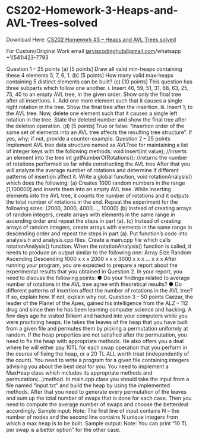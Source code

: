 # CS202-Homework-3-Heaps-and-AVL-Trees-solved

Download Here: [CS202 Homework #3 – Heaps and AVL Trees solved](https://jarviscodinghub.com/assignment/homework-3-heaps-and-avl-trees-solution/)

For Custom/Original Work email jarviscodinghub@gmail.com/whatsapp +1(541)423-7793

Question 1 – 25 points
(a) [5 points] Draw all valid min-heaps containing these 4 elements 5, 7, 6, 1.
(b) [5 points] How many valid max-heaps containing 5 distinct elements can be built?
(c) [10 points] This question has three subparts which follow one another.
i. Insert 46, 59, 51, 31, 68, 63, 25, 75, 40 to an empty AVL tree, in the given
order. Show only the final tree after all insertions.
ii. Add one more element such that it causes a single right rotation in the tree.
Show the final tree after the insertion.
iii. Insert 1; to the AVL tree. Now, delete one element such that it causes a single
left rotation in the tree. State the deleted number and show the final tree after the
deletion operation.
(d) [5 points] True or false: “Insertion order of the same set of elements into an AVL
tree affects the resulting tree structure”.
If yes, why; if not, provide a counter-example.
Question 2 – 25 points
Implement AVL tree data structure named as AVLTree for maintaining a list of integer
keys with the following methods:
void insert(int value); //inserts an element into the tree
int getNumberOfRotations(); //returns the number of rotations performed so far
while constructing the AVL tree
After that you will analyze the average number of rotations and determine if different
patterns of insertion affect it. Write a global function, void rotationAnalysis()
which does the following:
(a) Creates 1000 random numbers in the range [1,100000] and inserts them into an
empty AVL tree. While inserting elements into the AVL tree, it counts the number of
rotations and it outputs the total number of rotations in the end. Repeat the experiment
for the following sizes: {2000, 3000, 4000,…, 10000}
(b) Instead of creating arrays of random integers, create arrays with elements in the
same range in ascending order and repeat the steps in part (a).
(c) Instead of creating arrays of random integers, create arrays with elements in the
same range in descending order and repeat the steps in part (a).
Put function’s code into analysis.h and analysis.cpp files. Create a main.cpp
file which calls rotationAnalysis() function. When the rotationAnalysis()
function is called, it needs to produce an output similar to the following one:
Array Size Random Ascending Descending
1000 x x x
2000 x x x
3000 x x x
… x x x
After running your program, you are expected to prepare a report about the
experimental results that you obtained in Question 2. In your report, you need to discuss
the following points:
● Do your findings related to average number of rotations in the AVL tree agree
with theoretical results?
● Do different patterns of insertion affect the number of rotations in the AVL tree? If
so, explain how. If not, explain why not.
Question 3 – 50 points
Caezar, the leader of the Planet of the Apes, gained his intelligence from the ALZ – 112
drug and since then he has been learning computer science and hacking. A few days
ago he visited Bilkent and hacked into your computers while you were practicing heaps.
He takes the leaves of the heap that you have built from a given file and permutes them
by picking a permutation uniformly at random. If the heap properties are not satisfied
after the permutation, you need to fix the heap with appropriate methods. He also offers
you a deal where he will either pay 10TL for each swap operation that you perform in
the course of fixing the heap, or a 20 TL ALL worth treat (independently of the count).
You need to write a program for a given file containing integers advising you about the
best deal for you.
You need to implement a MaxHeap class which includes its appropriate methods and
permutation(…)method. In main.cpp class you should take the input from a file
named “input.txt” and build the heap by using the implemented methods. After that
you need to generate every permutation of the leaves and sum up the total number of
swaps that is done for each case. Then you need to compute the average number of
swaps and choose the betterdeal accordingly.
Sample input:
Note: The first line of input contains N – the number of nodes and the second line
contains N unique integers from which a max heap is to be built.
Sample output:
Note: You can print “10 TL per swap is a better option” for the other case.
